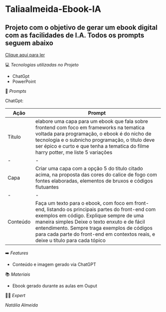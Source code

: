 # Taliaalmeida-Ebook-IA


## **Projeto com o objetivo de gerar um ebook digital com as facilidades de I.A. Todos os prompts seguem abaixo**

[Clique aqui para ler](https://www.linkedin.com/posts/natalia-almeida-7249b6183_ebook-o-front-end-e-o-c%C3%A1lice-do-c%C3%B3digo-activity-7336392347619897345-ry1w?utm_source=share&utm_medium=member_desktop&rcm=ACoAACtlg4wBdefA5WWfKmYeuuudVhpgAYlrRw4)

💻   _Tecnologias utilizadas no Projeto_

+  ChatGpt 
+  PowerPoint

🔧   _Prompts_

ChatGpt:

|  Ação  |  Prompt|
|   -    |    -   |
|  Título    |  elabore uma capa para um ebook que  fala sobre frontend com foco em frameworks na  tematica voltada para programação, o ebook é  do nicho de tecnologia e o subnicho programação, o titulo deve ser épico e curto e que tenha a tematica do filme harry potter, me liste 5 variações  |
|  -     |    -    |
|  Capa      |  Criar uma capa com a opção 5 do titulo citado acima, na proposta das cores do calice de fogo com fontes elaboradas, elementos de bruxos e códigos flutuantes  |
|    -   |    -    |
|  Conteúdo  |  Faça um texto para o ebook, com foco em front-end, listando os principais partes do front-end com exemplos em código. Explique sempre de uma maneira simples Deixe o texto enxuto e de fácil entendimento. Sempre traga exemplos de códigos para cada parte do front-end em contextos reais, e deixe u título para cada tópico  |


➡️  _Features_

+  Conteúdo e imagem gerado via ChatGPT

📚   _Materiais_

+  Ebook gerado durante as aulas em Ouput

👩‍💻   _Expert_

*Natália Almeida*
  



 

